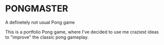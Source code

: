 # PONGMASTER
A definetely not usual Pong game

This is a portfolio Pong game, where I've decided to use me craziest ideas to "improve" the classic pong gameplay.
